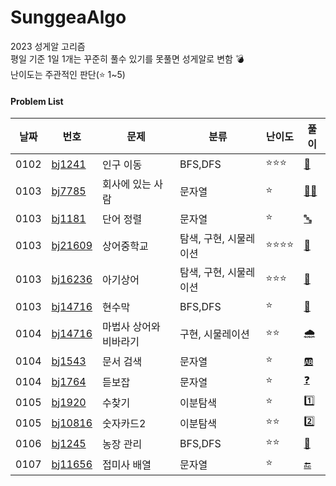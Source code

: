 # SunggeaAlgo
2023 성게알 고리즘 <br>
평일 기준 1일 1개는 꾸준히 풀수 있기를 못풀면 성게알로 변함 💣 <br>
난이도는 주관적인 판단(⭐ 1~5) <br>


#### Problem List

| 날짜 | 번호                                             | 문제                | 분류 |난이도|풀이 |
| ---- | ------------------------------------------------ | ------------------| --------|---|---- |
| 0102 | [bj1241](https://www.acmicpc.net/problem/16234)|인구 이동|  BFS,DFS |⭐⭐⭐|[🏃‍](202301/0102/bj16234_인구이동.md)  |
| 0103 | [bj7785](https://www.acmicpc.net/problem/7785)|회사에 있는 사람| 문자열|⭐|[👨‍💼](202301/0103/bj7785_회사에있는사람.md) |
| 0103 | [bj1181](https://www.acmicpc.net/problem/1181)|단어 정렬| 문자열|⭐|[🔤](202301/0103/bj1181_단어정렬.md) |
| 0103 | [bj21609](https://www.acmicpc.net/problem/21609)|상어중학교|탐색, 구현, 시물레이션|⭐⭐⭐⭐|[🦈](202301/0103/bj21609_상어중학교.md) |
| 0103 | [bj16236](https://www.acmicpc.net/problem/16236)|아기상어|탐색, 구현, 시물레이션|⭐⭐⭐|[👶](202301/0103/bj16236_아기상어.md) |
| 0103 | [bj14716](https://www.acmicpc.net/problem/16236)|현수막|BFS,DFS|⭐|[🏁](202301/0103/bj14716_현수막.md) |
| 0104 | [bj14716](https://www.acmicpc.net/problem/16236)|마법사 상어와 비바라기|구현, 시물레이션|⭐⭐|[🌧](202301/0104/bj21610_마법사상어와비바라기.md) |
| 0104 | [bj1543](https://www.acmicpc.net/problem/1543)|문서 검색|문자열|⭐|[🆎](202301/0104/bj1543_문서검색.md) |
| 0104 | [bj1764](https://www.acmicpc.net/problem/1764)|듣보잡|문자열|⭐|[❓](202301/0104/bj1764_듣보잡.md) |
| 0105 | [bj1920](https://www.acmicpc.net/problem/1920)|수찾기|이분탐색|⭐|[1️⃣](202301/0105/bj1920_수찾기.md) |
| 0105 | [bj10816](https://www.acmicpc.net/problem/10816)|숫자카드2|이분탐색|⭐⭐|[2️⃣](202301/0105/bj10816_숫자카드2.md) |
| 0106 | [bj1245](https://www.acmicpc.net/problem/1245)|농장 관리|BFS,DFS|⭐⭐|[🌾](202301/0106/bj1245_농장관리.md) |
| 0107 | [bj11656](https://www.acmicpc.net/problem/11656)|접미사 배열|문자열|⭐|[🔚](202301/0107/bj11656_.md) |

